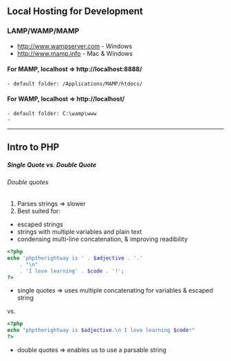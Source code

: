 ## Local Hosting for Development

### LAMP/WAMP/MAMP

- http://www.wampserver.com - Windows
- http://www.mamp.info - Mac & Windows

#### For MAMP, localhost => http://localhost:8888/
	- default folder: /Applications/MAMP/htdocs/
#### For WAMP, localhost => http://localhost/
	- default folder: C:\wamp\www
	- 
---

## Intro to PHP

##### Single Quote vs. Double Quote
###### Double quotes 
1. Parses strings => slower
2. Best suited for:
  * escaped strings
  * strings with multiple variables and plain text
  * condensing multi-line concatenation, & improving readibility

```php
<?php
echo 'phptherightway is ' . $adjective . '.'
	. "\n"
	. 'I love learning' . $code . '!';
?>
```
- single quotes => uses multiple concatenating for variables & escaped string

vs.
```php
<?php
echo "phptherightway is $adjective.\n I love learning $code!"
?>
```
- double quotes => enables us to use a parsable string
